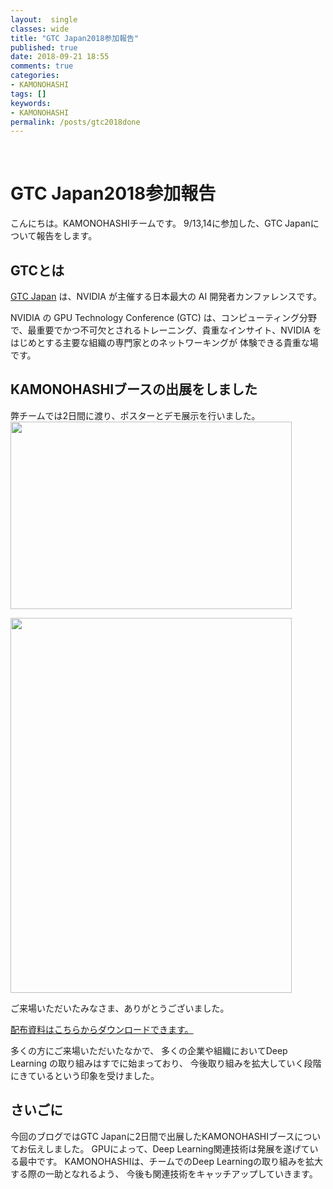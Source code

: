```yaml
---
layout:  single
classes: wide
title: "GTC Japan2018参加報告"
published: true
date: 2018-09-21 18:55
comments: true
categories:
- KAMONOHASHI
tags: []
keywords:
- KAMONOHASHI
permalink: /posts/gtc2018done
---
```

&nbsp;

# GTC Japan2018参加報告

こんにちは。KAMONOHASHIチームです。
9/13,14に参加した、GTC Japanについて報告をします。

<!--more-->

## GTCとは

[GTC Japan](https://www.nvidia.com/ja-jp/gtc/ "GTC Japan") は、NVIDIA が主催する日本最大の AI 開発者カンファレンスです。

NVIDIA の GPU Technology Conference (GTC) は、コンピューティング分野で、最重要でかつ不可欠とされるトレーニング、貴重なインサイト、NVIDIA をはじめとする主要な組織の専門家とのネットワーキングが 体験できる貴重な場です。

## KAMONOHASHIブースの出展をしました

弊チームでは2日間に渡り、ポスターとデモ展示を行いました。
<img class="alignnone size-medium wp-image-304" src="https://kamonohashi.ai/wp-content/uploads/2018/09/IMG_0281-e1537523489735-225x300.jpg" alt="" width="450" height="300" />

<img class="alignnone size-medium wp-image-307" src="https://kamonohashi.ai/wp-content/uploads/2018/09/IMG_0284-e1537523518315-225x300.jpg" alt="" width="450" height="600" />

ご来場いただいたみなさま、ありがとうございました。

<a title="GTC2018_NSSOL_20180913" href="https://kamonohashi.ai/wp-content/uploads/2018/09/GTC2018_NSSOL_20180913.pdf">配布資料はこちらからダウンロードできます。</a>

多くの方にご来場いただいたなかで、
多くの企業や組織においてDeep Learning の取り組みはすでに始まっており、
今後取り組みを拡大していく段階にきているという印象を受けました。

## さいごに

今回のブログではGTC Japanに2日間で出展したKAMONOHASHIブースについてお伝えしました。
GPUによって、Deep Learning関連技術は発展を遂げている最中です。
KAMONOHASHIは、チームでのDeep Learningの取り組みを拡大する際の一助となれるよう、
今後も関連技術をキャッチアップしていきます。